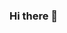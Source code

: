 ### Hi there 👋

<!--
**zxjk78/zxjk78** is a ✨ _special_ ✨ repository because its `README.md` (this file) appears on your GitHub profile.
[![Solved.ac 프로필](http://mazassumnida.wtf/api/v2/generate_badge?boj=zxjk78)](https://solved.ac/zxjk78/)

Here are some ideas to get you started:

- 🔭 I’m currently working on ...
- 🌱 I’m currently learning ...
- 👯 I’m looking to collaborate on ...
- 🤔 I’m looking for help with ...
- 💬 Ask me about ...
- 📫 How to reach me: ...
- 😄 Pronouns: ...
- ⚡ Fun fact: ...
-->
